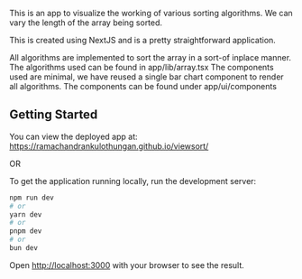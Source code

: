 This is an app to visualize the working of various sorting algorithms. We can vary the length of the array being sorted.

This is created using NextJS and is a pretty straightforward application.

All algorithms are implemented to sort the array in a sort-of inplace manner. The algorithms used can be found in app/lib/array.tsx
The components used are minimal, we have reused a single bar chart component to render all algorithms. The components can be found under app/ui/components

## Getting Started
You can view the deployed app at: https://ramachandrankulothungan.github.io/viewsort/

OR

To get the application running locally, run the development server:

```bash
npm run dev
# or
yarn dev
# or
pnpm dev
# or
bun dev
```

Open [http://localhost:3000](http://localhost:3000) with your browser to see the result.
